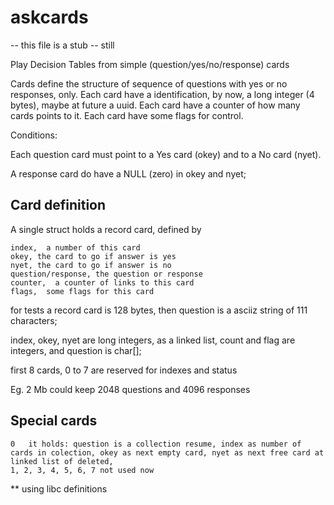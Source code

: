 # askcards

-- this file is a stub -- still

Play Decision Tables from simple  (question/yes/no/response) cards

Cards define the structure of sequence of questions with yes or no responses, only.
Each card have a identification, by now, a long integer (4 bytes), maybe at future a uuid.
Each card have a counter of how many cards points to it.
Each card have some flags for control.

Conditions:

Each question card must point to a Yes card (okey) and to a No card (nyet).

A response card do have a NULL (zero) in okey and nyet;

## Card definition

A single struct holds a record card, defined by

    index,  a number of this card
    okey, the card to go if answer is yes
    nyet, the card to go if answer is no
    question/response, the question or response
    counter,  a counter of links to this card
    flags,  some flags for this card

for tests a record card is 128 bytes, then question is a asciiz string of 111 characters;

index, okey, nyet are long integers, as a linked list, count and flag are integers, and question is char[];

first 8 cards, 0 to 7 are reserved for indexes and status

Eg. 2 Mb could keep 2048 questions and 4096 responses

## Special cards

    0   it holds: question is a collection resume, index as number of cards in colection, okey as next empty card, nyet as next free card at linked list of deleted,
    1, 2, 3, 4, 5, 6, 7 not used now





** using libc definitions
